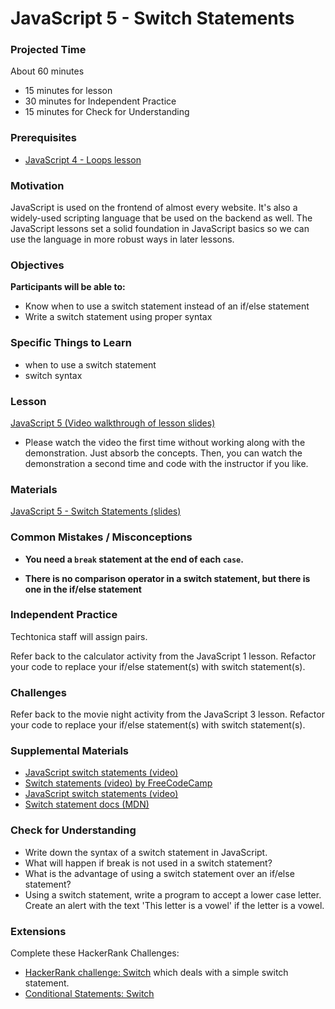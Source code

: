 # JavaScript 5 - Switch Statements

### Projected Time
About 60 minutes
- 15 minutes for lesson
- 30 minutes for Independent Practice
- 15 minutes for Check for Understanding

### Prerequisites

- [JavaScript 4 - Loops lesson](/javascript/javascript-4-loops.md)

### Motivation
JavaScript is used on the frontend of almost every website. It's also a widely-used scripting language that be used on the backend as well. The JavaScript lessons set a solid foundation in JavaScript basics so we can use the language in more robust ways in later lessons.

### Objectives
**Participants will be able to:**
- Know when to use a switch statement instead of an if/else statement
- Write a switch statement using proper syntax

### Specific Things to Learn
- when to use a switch statement
- switch syntax

### Lesson

[JavaScript 5 (Video walkthrough of lesson slides)](https://drive.google.com/file/d/1x5U0jFgEZD-NjOnfoZ_mkYZpXoODbMIS/view?usp=sharing)
- Please watch the video the first time without working along with the demonstration. Just absorb the concepts. Then, you can watch the demonstration a second time and code with the instructor if you like.


### Materials 

[JavaScript 5 - Switch Statements (slides)](https://docs.google.com/presentation/d/1hmP5pOfrgexspDS827_cGkb3SNqhIJnbxrlnRFcHCGw/edit?usp=sharing)


### Common Mistakes / Misconceptions

- **You need a `break` statement at the end of each `case`.**

- **There is no comparison operator in a switch statement, but there is one in the if/else statement**

### Independent Practice

Techtonica staff will assign pairs.

Refer back to the calculator activity from the JavaScript 1 lesson. Refactor your code to replace your if/else statement(s) with switch statement(s).

### Challenges
Refer back to the movie night activity from the JavaScript 3 lesson. Refactor your code to replace your if/else statement(s) with switch statement(s).

### Supplemental Materials

- [JavaScript switch statements (video)](https://www.youtube.com/watch?v=7rc8aDtVFvE)
- [Switch statements (video) by FreeCodeCamp](https://www.youtube.com/watch?v=fM5qnyasUYI)
- [JavaScript switch statements (video)](https://www.youtube.com/watch?v=Z6O_XdfCBEo)
- [Switch statement docs (MDN)](https://developer.mozilla.org/en-US/docs/Web/JavaScript/Reference/Statements/switch)

### Check for Understanding

- Write down the syntax of a switch statement in JavaScript.
- What will happen if break is not used in a switch statement?
- What is the advantage of using a switch statement over an if/else statement?
- Using a switch statement, write a program to accept a lower case letter. Create an alert with the text 'This letter is a vowel' if the letter is a vowel.

### Extensions 
Complete these HackerRank Challenges:
- [HackerRank challenge: Switch](https://www.hackerrank.com/contests/7days-javascript/challenges/js-switch-statements) which deals with a simple switch statement.
- [Conditional Statements: Switch](https://www.hackerrank.com/challenges/js10-switch)
